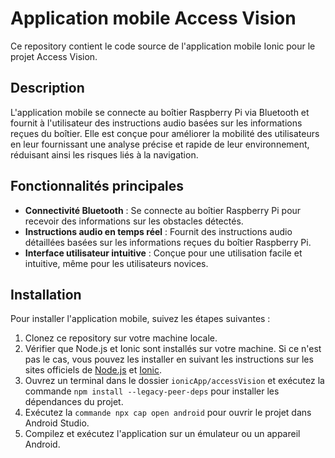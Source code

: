 # Application mobile Access Vision 

Ce repository contient le code source de l'application mobile Ionic pour le projet Access Vision.

## Description

L'application mobile se connecte au boîtier Raspberry Pi via Bluetooth et fournit à l'utilisateur des instructions audio basées sur les informations reçues du boîtier. 
Elle est conçue pour améliorer la mobilité des utilisateurs en leur fournissant une analyse précise et rapide de leur environnement, réduisant ainsi les risques liés à la navigation.

## Fonctionnalités principales

- **Connectivité Bluetooth** : Se connecte au boîtier Raspberry Pi pour recevoir des informations sur les obstacles détectés.
- **Instructions audio en temps réel** : Fournit des instructions audio détaillées basées sur les informations reçues du boîtier Raspberry Pi.
- **Interface utilisateur intuitive** : Conçue pour une utilisation facile et intuitive, même pour les utilisateurs novices.

## Installation

Pour installer l'application mobile, suivez les étapes suivantes :



1. Clonez ce repository sur votre machine locale.
2. Vérifier que Node.js et Ionic sont installés sur votre machine. Si ce n'est pas le cas, vous pouvez les installer en suivant les instructions sur les sites officiels de [Node.js](https://nodejs.org/) et [Ionic](https://ionicframework.com/).
3. Ouvrez un terminal dans le dossier `ionicApp/accessVision` et exécutez la commande `npm install --legacy-peer-deps` pour installer les dépendances du projet.
4. Exécutez la `commande npx cap open android` pour ouvrir le projet dans Android Studio.
5. Compilez et exécutez l'application sur un émulateur ou un appareil Android.